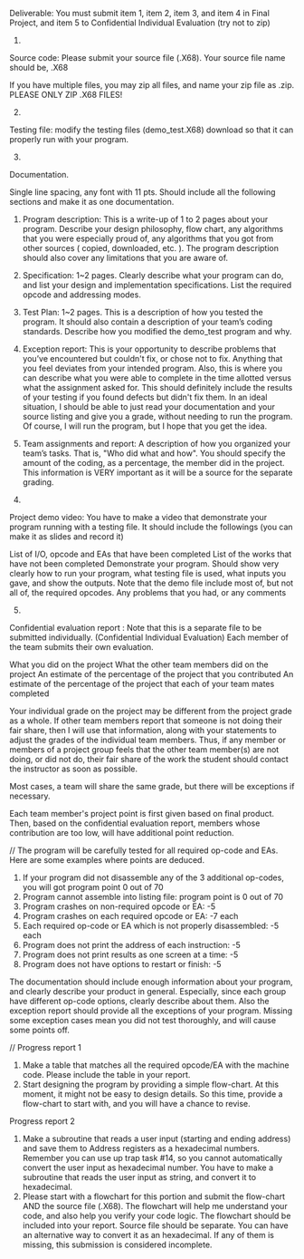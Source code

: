 Deliverable: You must submit item 1, item 2, item 3, and item 4 in Final Project, and item 5 to Confidential Individual Evaluation (try not to zip)

1.
Source code: Please submit your source file (.X68). Your source file name should be, <Team name>.X68

If you have multiple files, you may zip all files, and name your zip file as <Team name>.zip. PLEASE ONLY ZIP .X68 FILES!

2.
Testing file: modify the testing files (demo_test.X68) download   so that it can properly run with your program.

3.
Documentation. 

Single line spacing, any font with 11 pts. 
Should include all the following sections and make it as one documentation. 

1) Program description: This is a write-up of 1 to 2 pages about your program.  Describe your design philosophy, flow chart, 
any algorithms that you were especially proud of, any algorithms that you got from other sources ( copied, downloaded, etc. ). 
The program description should also cover any limitations that you are aware of.

2) Specification: 1~2 pages. Clearly describe what your program can do,  and list your design and implementation 
specifications. List the required opcode and addressing modes. 

3) Test Plan: 1~2 pages. This is a description of how you tested the program. It should also contain a description of your 
team’s coding standards. Describe how you modified the demo_test program and why.

4) Exception report: This is your opportunity to describe problems that you’ve encountered but couldn't fix, or chose not to 
fix. Anything that you feel deviates from your intended program. Also, this is where you can describe what you were able to 
complete in the time allotted versus what the assignment asked for. This should definitely include the results of your testing if 
you found defects but didn't fix them. In an ideal situation, I should be able to just read your documentation and your source 
listing and give you a grade, without needing to run the program. Of course, I will run the program, but I hope that you get the idea.

5) Team assignments and report: A description of how you organized your team’s tasks. That is, "Who did what and how". 
You should specify the amount of the coding, as a percentage, the member did in the project. This information is VERY important
as it will be a source for the separate grading.

4.
Project demo video: You have to make a video that demonstrate your program running with a testing file.
It should include the followings  (you can make it as slides and record it)

List of I/O, opcode and EAs that have been completed
List of the works that have not been completed
Demonstrate your program. Should show very clearly how to run your program, what testing file is used, what inputs you 
gave, and show the outputs. Note that the demo file include most of, but not all of, the required opcodes. 
Any problems that you had, or any comments

5.
Confidential evaluation report : Note that this is a separate file to be submitted individually. (Confidential Individual Evaluation)
Each member of the team submits their own evaluation.

What you did on the project
What the other team members did on the project
An estimate of the percentage of the project that you contributed
An estimate of the percentage of the project that each of your team mates completed

Your individual grade on the project may be different from the project grade as a whole. If other team members report that
someone is not doing their fair share, then I will use that information, along with your statements to adjust the grades of the 
individual team members. Thus, if any member or members of a project group feels that the other team member(s) are not doing, 
or did not do, their fair share of the work the student should contact the instructor as soon as possible. 

Most cases, a team will share the same grade, but there will be exceptions if necessary.

Each team member's project point is first given based on final product. Then, based on the confidential evaluation report, 
members whose contribution are too low, will have additional point reduction.

//
The program will be carefully tested for all required op-code and EAs. Here are some examples where points are deduced.
1) If your program did not disassemble any of the 3 additional op-codes, you will got program point 0 out of 70
2) Program cannot assemble into listing file: program point is 0 out of 70
3) Program crashes on non-required opcode or EA: -5
4) Program crashes on each required opcode or EA: -7 each
5) Each required op-code or EA which is not properly disassembled: -5 each
6) Program does not print the address of each instruction: -5
7) Program does not print results as one screen at a time: -5
8) Program does not have options to restart or finish: -5

The documentation should include enough information about your program, and clearly describe your product in general. 
Especially, since each group have different op-code options, clearly describe about them. Also the exception report should 
provide all the exceptions of your program. Missing some exception cases mean you did not test thoroughly, and will cause some points off. 

//
Progress report 1

1. Make a table that matches all the required opcode/EA with the machine code. Please include the table in your report. 
2. Start designing the program by providing a simple flow-chart. At this moment, it might not be easy to design details.
So this time, provide a flow-chart to start with, and you will have a chance to revise.


Progress report 2

1. Make a subroutine that reads a user input (starting and ending address) and save them to Address registers as 
a hexadecimal numbers. Remember you can use up trap task #14, so you cannot automatically convert the user input 
as hexadecimal number. You have to make a subroutine that reads the user input as string, and convert it to hexadecimal.  
2. Please start with a flowchart for this portion and submit the flow-chart AND the source file (.X68).
The flowchart will help me understand your code, and also help you verify your code logic. The flowchart should be 
included into your report. Source file should be separate. You can have an alternative way to convert it as an hexadecimal.
If any of them is missing, this submission is considered incomplete.
